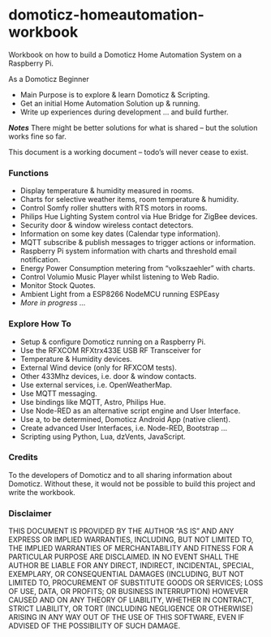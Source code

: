 # domoticz-homeautomation-workbook
Workbook on how to build a Domoticz Home Automation System on a Raspberry Pi.

As a Domoticz Beginner
* Main Purpose is to explore & learn Domoticz & Scripting.
* Get an initial Home Automation Solution up & running.
* Write up experiences during development … and build further.

***Notes***
There might be better solutions for what is shared – but the solution works fine so far.

This document is a working document – todo’s will never cease to exist.

### Functions
* Display temperature & humidity measured in rooms.
* Charts for selective weather items, room temperature & humidity.
* Control Somfy roller shutters with RTS motors in rooms.
* Philips Hue Lighting System control via Hue Bridge for ZigBee devices.
* Security door & window wireless contact detectors.
* Information on some key dates (Calendar type information).
* MQTT subscribe & publish messages to trigger actions or information.
* Raspberry Pi system information with charts and threshold email notification.
* Energy Power Consumption metering from “volkszaehler” with charts.
* Control Volumio Music Player whilst listening to Web Radio.
* Monitor Stock Quotes.
* Ambient Light from a ESP8266 NodeMCU running ESPEasy
* _More in progress ..._

### Explore How To
* Setup & configure Domoticz running on a Raspberry Pi.
* Use the RFXCOM RFXtrx433E USB RF Transceiver for
* Temperature & Humidity devices.
* External Wind device (only for RFXCOM tests).
* Other 433Mhz devices, i.e. door & window contacts.
* Use external services, i.e. OpenWeatherMap.
* Use MQTT messaging.
* Use bindings like MQTT, Astro, Philips Hue.
* Use Node-RED as an alternative script engine and User Interface.
* Use a, to be determined, Domoticz Android App (native client).
* Create advanced User Interfaces, i.e. Node-RED, Bootstrap …
* Scripting using Python, Lua, dzVents, JavaScript.

### Credits
To the developers of Domoticz and to all sharing information about Domoticz. Without these, it would not be possible to build this project and write the workbook.

### Disclaimer
THIS DOCUMENT IS PROVIDED BY THE AUTHOR “AS IS” AND ANY EXPRESS OR IMPLIED WARRANTIES, INCLUDING, BUT NOT LIMITED TO, THE IMPLIED WARRANTIES 
OF MERCHANTABILITY AND FITNESS FOR A PARTICULAR PURPOSE ARE DISCLAIMED. IN NO EVENT SHALL THE AUTHOR BE LIABLE FOR ANY DIRECT, INDIRECT, 
INCIDENTAL, SPECIAL, EXEMPLARY, OR CONSEQUENTIAL DAMAGES (INCLUDING, BUT NOT LIMITED TO, PROCUREMENT OF SUBSTITUTE GOODS OR SERVICES; LOSS 
OF USE, DATA, OR PROFITS; OR BUSINESS INTERRUPTION) HOWEVER CAUSED AND ON ANY THEORY OF LIABILITY, WHETHER IN CONTRACT, STRICT LIABILITY, OR 
TORT (INCLUDING NEGLIGENCE OR OTHERWISE) ARISING IN ANY WAY OUT OF THE USE OF THIS SOFTWARE, EVEN IF ADVISED OF THE POSSIBILITY OF SUCH 
DAMAGE.
